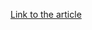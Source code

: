 [Link to the article](https://www.akamai.com/blog/security/purple-fox-rootkit-now-propagates-as-a-worm)
